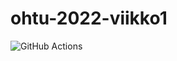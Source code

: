 # ohtu-2022-viikko1

![GitHub Actions](https://github.com/sonjamadetoja/ohtu-2022-viikko1/workflows/CI/badge.svg)
